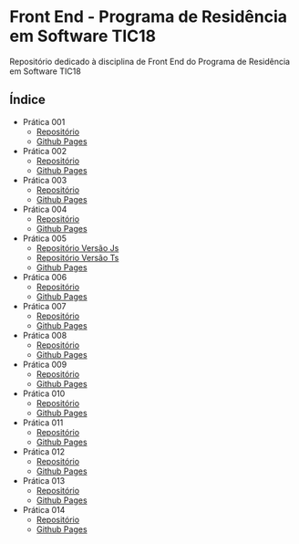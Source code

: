 # Front End - Programa de Residência em Software TIC18

Repositório dedicado à disciplina de Front End do Programa de Residência em Software TIC18

## Índice

* Prática 001
    * [Repositório](https://github.com/brenoriios/FrontEnd-TIC18/tree/main/Semana1/Pratica01)
    * [Github Pages](https://brenoriios.github.io/FrontEnd-TIC18/Semana1/Pratica01)
* Prática 002
    * [Repositório](https://github.com/brenoriios/FrontEnd-TIC18/tree/main/Semana2/Pratica002)
    * [Github Pages](https://brenoriios.github.io/FrontEnd-TIC18/Semana2/Pratica002)
* Prática 003
    * [Repositório](https://github.com/brenoriios/FrontEnd-TIC18/tree/main/Semana3/Pratica003)
    * [Github Pages](https://brenoriios.github.io/FrontEnd-TIC18/Semana3/Pratica003)
* Prática 004
    * [Repositório](https://github.com/brenoriios/FrontEnd-TIC18/tree/main/Semana4/Pratica004)
    * [Github Pages](https://brenoriios.github.io/FrontEnd-TIC18/Semana4/Pratica004)
* Prática 005
    * [Repositório Versão Js](https://github.com/brenoriios/FrontEnd-TIC18/tree/main/Semana5/Pratica005)
    * [Repositório Versão Ts](https://github.com/brenoriios/FrontEnd-TIC18/tree/main/Semana5/Pratica005-VersaoTS)
    * [Github Pages](https://brenoriios.github.io/FrontEnd-TIC18/Semana5/Pratica005)
* Prática 006
    * [Repositório](https://github.com/brenoriios/FrontEnd-TIC18/tree/main/Semana6/Pratica006)
    * [Github Pages](https://brenoriios.github.io/FrontEnd-TIC18/Semana6/Pratica006/dist/pratica006/browser)
* Prática 007
    * [Repositório](https://github.com/brenoriios/FrontEnd-TIC18/tree/main/Semana7/Pratica007)
    * [Github Pages](https://brenoriios.github.io/FrontEnd-TIC18/Semana7/Pratica007/dist/pratica007/browser)
* Prática 008
    * [Repositório](https://github.com/brenoriios/FrontEnd-TIC18/tree/main/Semana8/Pratica008)
    * [Github Pages](https://brenoriios.github.io/FrontEnd-TIC18/Semana8/Pratica008/dist/pratica008/browser)
* Prática 009
    * [Repositório](https://github.com/brenoriios/FrontEnd-TIC18/tree/main/Semana9/Pratica009)
    * [Github Pages](https://brenoriios.github.io/FrontEnd-TIC18/Semana9/Pratica009/dist/pratica009/browser)
* Prática 010
    * [Repositório](https://github.com/brenoriios/FrontEnd-TIC18/tree/main/Semana10/Pratica010)
    * [Github Pages](https://brenoriios.github.io/FrontEnd-TIC18/Semana10/Pratica010/dist/pratica010/browser)
* Prática 011
    * [Repositório](https://github.com/brenoriios/FrontEnd-TIC18/tree/main/Semana11/Pratica011)
    * [Github Pages](https://brenoriios.github.io/FrontEnd-TIC18/Semana11/Pratica011/dist/pratica011/browser)
* Prática 012
    * [Repositório](https://github.com/brenoriios/FrontEnd-TIC18/tree/main/Semana12/Pratica012)
    * [Github Pages](https://brenoriios.github.io/FrontEnd-TIC18/Semana12/Pratica012/dist/pratica012/browser)
* Prática 013
    * [Repositório](https://github.com/brenoriios/FrontEnd-TIC18/tree/main/Semana13/Pratica013)
    * [Github Pages](https://brenoriios.github.io/FrontEnd-TIC18/Semana13/Pratica013/dist/pratica013/browser)
* Prática 014
    * [Repositório](https://github.com/brenoriios/FrontEnd-TIC18/tree/main/Semana14/Pratica014)
    * [Github Pages](https://brenoriios.github.io/FrontEnd-TIC18/Semana14/Pratica014/dist/pratica014/browser)
